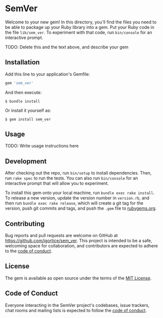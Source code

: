 # SemVer

Welcome to your new gem! In this directory, you'll find the files you need to be able to package up your Ruby library into a gem. Put your Ruby code in the file `lib/sem_ver`. To experiment with that code, run `bin/console` for an interactive prompt.

TODO: Delete this and the text above, and describe your gem

## Installation

Add this line to your application's Gemfile:

```ruby
gem 'sem_ver'
```

And then execute:

    $ bundle install

Or install it yourself as:

    $ gem install sem_ver

## Usage

TODO: Write usage instructions here

## Development

After checking out the repo, run `bin/setup` to install dependencies. Then, run `rake spec` to run the tests. You can also run `bin/console` for an interactive prompt that will allow you to experiment.

To install this gem onto your local machine, run `bundle exec rake install`. To release a new version, update the version number in `version.rb`, and then run `bundle exec rake release`, which will create a git tag for the version, push git commits and tags, and push the `.gem` file to [rubygems.org](https://rubygems.org).

## Contributing

Bug reports and pull requests are welcome on GitHub at https://github.com/igortice/sem_ver. This project is intended to be a safe, welcoming space for collaboration, and contributors are expected to adhere to the [code of conduct](https://github.com/igortice/sem_ver/blob/master/CODE_OF_CONDUCT.md).


## License

The gem is available as open source under the terms of the [MIT License](https://opensource.org/licenses/MIT).

## Code of Conduct

Everyone interacting in the SemVer project's codebases, issue trackers, chat rooms and mailing lists is expected to follow the [code of conduct](https://github.com/igortice/sem_ver/blob/master/CODE_OF_CONDUCT.md).
